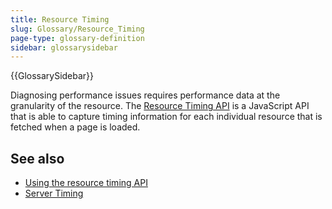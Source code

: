 ```yaml
---
title: Resource Timing
slug: Glossary/Resource_Timing
page-type: glossary-definition
sidebar: glossarysidebar
---
```


{{GlossarySidebar}}

Diagnosing performance issues requires performance data at the granularity of the resource. The [Resource Timing API](/en-US/docs/Web/API/Performance_API/Resource_timing) is a JavaScript API that is able to capture timing information for each individual resource that is fetched when a page is loaded.

## See also

- [Using the resource timing API](/en-US/docs/Web/API/Performance_API/Resource_timing)
- [Server Timing](https://www.w3.org/TR/server-timing/)
